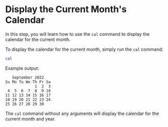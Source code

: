 # Display the Current Month's Calendar

In this step, you will learn how to use the `cal` command to display the calendar for the current month.

To display the calendar for the current month, simply run the `cal` command:

```bash
cal
```

Example output:

```
   September 2022
Su Mo Tu We Th Fr Sa
             1  2  3
 4  5  6  7  8  9 10
11 12 13 14 15 16 17
18 19 20 21 22 23 24
25 26 27 28 29 30
```

The `cal` command without any arguments will display the calendar for the current month and year.
